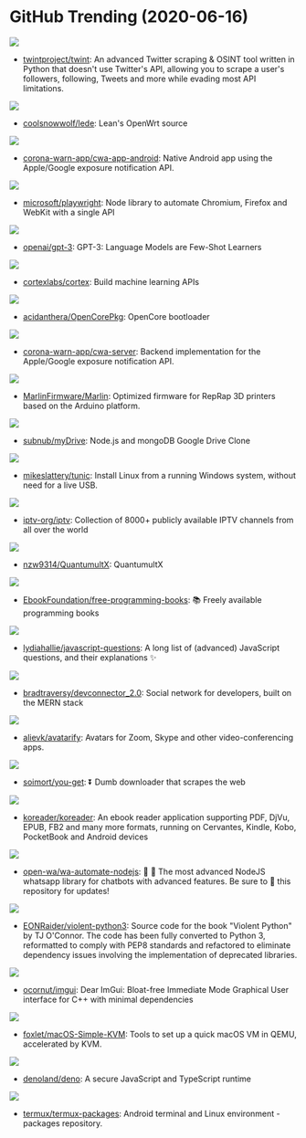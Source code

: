 # GitHub Trending (2020-06-16)

![](https://img.shields.io/badge/Python-New%20186-green?style=flat-square&logo=appveyor)
- [twintproject/twint](https://github.com/twintproject/twint): An advanced Twitter scraping & OSINT tool written in Python that doesn't use Twitter's API, allowing you to scrape a user's followers, following, Tweets and more while evading most API limitations.

![](https://img.shields.io/badge/C-New%2055-green?style=flat-square&logo=appveyor)
- [coolsnowwolf/lede](https://github.com/coolsnowwolf/lede): Lean's OpenWrt source

![](https://img.shields.io/badge/Kotlin-New%2062-green?style=flat-square&logo=appveyor)
- [corona-warn-app/cwa-app-android](https://github.com/corona-warn-app/cwa-app-android): Native Android app using the Apple/Google exposure notification API.

![](https://img.shields.io/badge/JavaScript-New%20194-green?style=flat-square&logo=appveyor)
- [microsoft/playwright](https://github.com/microsoft/playwright): Node library to automate Chromium, Firefox and WebKit with a single API

![](https://img.shields.io/badge/none-New%2080-green?style=flat-square&logo=appveyor)
- [openai/gpt-3](https://github.com/openai/gpt-3): GPT-3: Language Models are Few-Shot Learners

![](https://img.shields.io/badge/Go-New%20128-green?style=flat-square&logo=appveyor)
- [cortexlabs/cortex](https://github.com/cortexlabs/cortex): Build machine learning APIs

![](https://img.shields.io/badge/C-New%2068-green?style=flat-square&logo=appveyor)
- [acidanthera/OpenCorePkg](https://github.com/acidanthera/OpenCorePkg): OpenCore bootloader

![](https://img.shields.io/badge/Java-New%2033-green?style=flat-square&logo=appveyor)
- [corona-warn-app/cwa-server](https://github.com/corona-warn-app/cwa-server): Backend implementation for the Apple/Google exposure notification API.

![](https://img.shields.io/badge/C%2B%2B-New%2027-green?style=flat-square&logo=appveyor)
- [MarlinFirmware/Marlin](https://github.com/MarlinFirmware/Marlin): Optimized firmware for RepRap 3D printers based on the Arduino platform.

![](https://img.shields.io/badge/JavaScript-New%20142-green?style=flat-square&logo=appveyor)
- [subnub/myDrive](https://github.com/subnub/myDrive): Node.js and mongoDB Google Drive Clone

![](https://img.shields.io/badge/PowerShell-New%2098-green?style=flat-square&logo=appveyor)
- [mikeslattery/tunic](https://github.com/mikeslattery/tunic): Install Linux from a running Windows system, without need for a live USB.

![](https://img.shields.io/badge/JavaScript-New%20345-green?style=flat-square&logo=appveyor)
- [iptv-org/iptv](https://github.com/iptv-org/iptv): Collection of 8000+ publicly available IPTV channels from all over the world

![](https://img.shields.io/badge/none-New%2014-green?style=flat-square&logo=appveyor)
- [nzw9314/QuantumultX](https://github.com/nzw9314/QuantumultX): QuantumultX

![](https://img.shields.io/badge/none-New%20253-green?style=flat-square&logo=appveyor)
- [EbookFoundation/free-programming-books](https://github.com/EbookFoundation/free-programming-books): 📚 Freely available programming books

![](https://img.shields.io/badge/none-New%20325-green?style=flat-square&logo=appveyor)
- [lydiahallie/javascript-questions](https://github.com/lydiahallie/javascript-questions): A long list of (advanced) JavaScript questions, and their explanations ✨

![](https://img.shields.io/badge/JavaScript-New%2019-green?style=flat-square&logo=appveyor)
- [bradtraversy/devconnector_2.0](https://github.com/bradtraversy/devconnector_2.0): Social network for developers, built on the MERN stack

![](https://img.shields.io/badge/Python-New%2091-green?style=flat-square&logo=appveyor)
- [alievk/avatarify](https://github.com/alievk/avatarify): Avatars for Zoom, Skype and other video-conferencing apps.

![](https://img.shields.io/badge/Python-New%20133-green?style=flat-square&logo=appveyor)
- [soimort/you-get](https://github.com/soimort/you-get): ⏬ Dumb downloader that scrapes the web

![](https://img.shields.io/badge/Lua-New%2041-green?style=flat-square&logo=appveyor)
- [koreader/koreader](https://github.com/koreader/koreader): An ebook reader application supporting PDF, DjVu, EPUB, FB2 and many more formats, running on Cervantes, Kindle, Kobo, PocketBook and Android devices

![](https://img.shields.io/badge/TypeScript-New%2045-green?style=flat-square&logo=appveyor)
- [open-wa/wa-automate-nodejs](https://github.com/open-wa/wa-automate-nodejs): 💬 🤖 The most advanced NodeJS whatsapp library for chatbots with advanced features. Be sure to 🌟 this repository for updates!

![](https://img.shields.io/badge/Python-New%2037-green?style=flat-square&logo=appveyor)
- [EONRaider/violent-python3](https://github.com/EONRaider/violent-python3): Source code for the book "Violent Python" by TJ O'Connor. The code has been fully converted to Python 3, reformatted to comply with PEP8 standards and refactored to eliminate dependency issues involving the implementation of deprecated libraries.

![](https://img.shields.io/badge/C%2B%2B-New%2044-green?style=flat-square&logo=appveyor)
- [ocornut/imgui](https://github.com/ocornut/imgui): Dear ImGui: Bloat-free Immediate Mode Graphical User interface for C++ with minimal dependencies

![](https://img.shields.io/badge/Shell-New%2044-green?style=flat-square&logo=appveyor)
- [foxlet/macOS-Simple-KVM](https://github.com/foxlet/macOS-Simple-KVM): Tools to set up a quick macOS VM in QEMU, accelerated by KVM.

![](https://img.shields.io/badge/TypeScript-New%20198-green?style=flat-square&logo=appveyor)
- [denoland/deno](https://github.com/denoland/deno): A secure JavaScript and TypeScript runtime

![](https://img.shields.io/badge/Shell-New%2022-green?style=flat-square&logo=appveyor)
- [termux/termux-packages](https://github.com/termux/termux-packages): Android terminal and Linux environment - packages repository.

